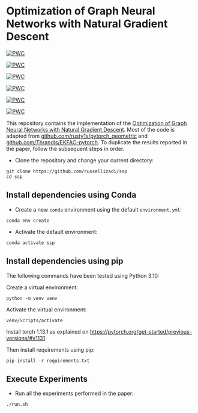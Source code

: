 # Optimization of Graph Neural Networks with Natural Gradient Descent

[![PWC](https://img.shields.io/endpoint.svg?url=https://paperswithcode.com/badge/optimization-of-graph-neural-networks-with/node-classification-on-citeseer)](https://paperswithcode.com/sota/node-classification-on-citeseer?p=optimization-of-graph-neural-networks-with)

[![PWC](https://img.shields.io/endpoint.svg?url=https://paperswithcode.com/badge/optimization-of-graph-neural-networks-with/node-classification-on-cora)](https://paperswithcode.com/sota/node-classification-on-cora?p=optimization-of-graph-neural-networks-with)

[![PWC](https://img.shields.io/endpoint.svg?url=https://paperswithcode.com/badge/optimization-of-graph-neural-networks-with/node-classification-on-pubmed)](https://paperswithcode.com/sota/node-classification-on-pubmed?p=optimization-of-graph-neural-networks-with)

[![PWC](https://img.shields.io/endpoint.svg?url=https://paperswithcode.com/badge/optimization-of-graph-neural-networks-with/node-classification-on-citeseer-with-public)](https://paperswithcode.com/sota/node-classification-on-citeseer-with-public?p=optimization-of-graph-neural-networks-with)

[![PWC](https://img.shields.io/endpoint.svg?url=https://paperswithcode.com/badge/optimization-of-graph-neural-networks-with/node-classification-on-pubmed-with-public)](https://paperswithcode.com/sota/node-classification-on-pubmed-with-public?p=optimization-of-graph-neural-networks-with)

[![PWC](https://img.shields.io/endpoint.svg?url=https://paperswithcode.com/badge/optimization-of-graph-neural-networks-with/node-classification-on-cora-with-public-split)](https://paperswithcode.com/sota/node-classification-on-cora-with-public-split?p=optimization-of-graph-neural-networks-with)

This repository contains the implementation of the [Optimization of Graph Neural Networks with Natural Gradient Descent](https://arxiv.org/abs/2008.09624). Most of the code is adapted from [github.com/rusty1s/pytorch_geometric](https://github.com/rusty1s/pytorch_geometric) and [github.com/Thrandis/EKFAC-pytorch](https://github.com/Thrandis/EKFAC-pytorch). To duplicate the results reported in the paper, follow the subsequent steps in order. 

- Clone the repository and change your current directory:
```
git clone https://github.com/russellizadi/ssp
cd ssp
```

## Install dependencies using Conda
- Create a new `conda` environment using the default `environment.yml`:
```
conda env create
```
- Activate the default environment:
```
conda activate ssp
```

## Install dependencies using pip
The following commands have been tested using Python 3.10:

Create a virtual environment:
```commandline
python -m venv venv
```
Activate the virtual environment:
```
venv/Scripts/activate
```
Install torch 1.13.1 as explained on https://pytorch.org/get-started/previous-versions/#v1131

Then install requirements using pip:
```
pip install -r requirements.txt
```

## Execute Experiments

- Run all the experiments performed in the paper:
```
./run.sh
```
